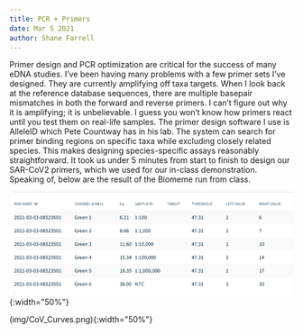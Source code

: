 ```yaml
---
title: PCR + Primers
date: Mar 5 2021
author: Shane Farrell
---
```


Primer design and PCR optimization are critical for the success of many eDNA studies. I’ve been having many problems with a few primer sets I’ve designed. They are currently amplifying off taxa targets. When I look back at the reference database sequences, there are multiple basepair mismatches in both the forward and reverse primers. I can’t figure out why it is amplifying; it is unbelievable. I guess you won’t know how primers react until you test them on real-life samples. The primer design software I use is AlleleID which Pete Countway has in his lab. The system can search for primer binding regions on specific taxa while excluding closely related species. This makes designing species-specific assays reasonably straightforward. It took us under 5 minutes from start to finish to design our SAR-CoV2 primers, which we used for our in-class demonstration. Speaking of, below are the result of the Biomeme run from class. 


![](img/Cov_Table.png){:width="50%"}

(img/CoV_Curves.png){:width="50%"}


